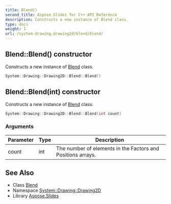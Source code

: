 ```yaml
---
title: Blend()
second_title: Aspose.Slides for C++ API Reference
description: Constructs a new instance of Blend class.
type: docs
weight: 1
url: /system.drawing.drawing2d/blend/blend/
---
```

## Blend::Blend() constructor


Constructs a new instance of [Blend](../) class.

```cpp
System::Drawing::Drawing2D::Blend::Blend()
```

## Blend::Blend(int) constructor


Constructs a new instance of [Blend](../) class.

```cpp
System::Drawing::Drawing2D::Blend::Blend(int count)
```


### Arguments

| Parameter | Type | Description |
| --- | --- | --- |
| count | int | The number of elements in the Factors and Positions arrays. |

## See Also

* Class [Blend](../)
* Namespace [System::Drawing::Drawing2D](../../)
* Library [Aspose.Slides](../../../)